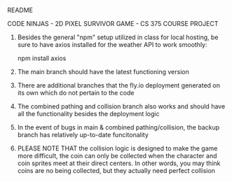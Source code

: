 README

CODE NINJAS - 2D PIXEL SURVIVOR GAME - CS 375 COURSE PROJECT

1. Besides the general "npm" setup utilized in class for local hosting, be sure to have
axios installed for the weather API to work smoothly:

      npm install axios

3. The main branch should have the latest functioning version

4. There are additional branches that the fly.io deployment generated on its own which do not pertain to the code

5. The combined pathing and collision branch also works and should have all the functionality besides the deployment logic

6. In the event of bugs in main & combined pathing/collision, the backup branch has relatively up-to-date funcitonality

7. PLEASE NOTE THAT the collision logic is designed to make the game more difficult, the coin can only be collected when the character
   and coin sprites meet at their direct centers. In other words, you may think coins are no being collected, but they actually need perfect collision

   
